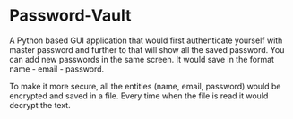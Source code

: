 # Password-Vault
A Python based GUI application that would first authenticate yourself with master password
and further to that will show all the saved password. You can add new passwords in the same screen.
It would save in the format name - email - password. 

To make it more secure, all the entities (name, email, password) would be encrypted and saved in a
file. Every time when the file is read it would decrypt the text. 
